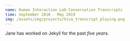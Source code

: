 ```yaml
---
name: Human Interaction Lab Conversation Transcripts
time: September 2018 - May 2019
img: /assets/img/projects/hica_transcript_playing.png
---
```

Jane has worked on Jekyll for the past *five years*.
